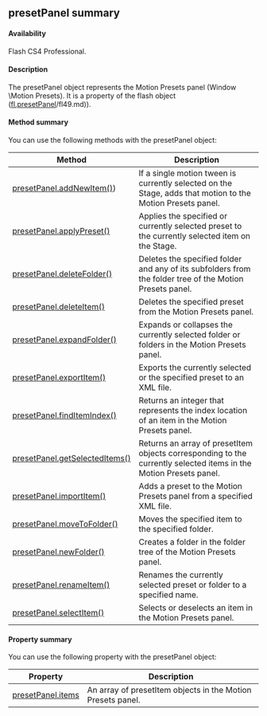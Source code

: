 ## presetPanel summary

#### Availability

Flash CS4 Professional.

#### Description

The presetPanel object represents the Motion Presets panel (Window \Motion Presets). It is a property of the flash object ([fl.presetPanel](../flash_object_(fl)/fl49.md)/fl49.md)).

#### Method summary

You can use the following methods with the presetPanel object:

| **Method**                                            | **Description**                                                                                                   |
|-------------------------------------------------------|-------------------------------------------------------------------------------------------------------------------|
| [presetPanel.addNewItem()](../presetPanel_object/presetPanel.md)) | If a single motion tween is currently selected on the Stage, adds that motion to the Motion Presets panel.        |
| [presetPanel.applyPreset()](../presetPanel_object/presetPane1.md)            | Applies the specified or currently selected preset to the currently selected item on the Stage.                   |
| [presetPanel.deleteFolder()](../presetPanel_object/presetPane2.md)           | Deletes the specified folder and any of its subfolders from the folder tree of the Motion Presets panel.          |
| [presetPanel.deleteItem()](../presetPanel_object/presetPane3.md)             | Deletes the specified preset from the Motion Presets panel.                                                       |
| [presetPanel.expandFolder()](../presetPanel_object/presetPane4.md)           | Expands or collapses the currently selected folder or folders in the Motion Presets panel.                        |
| [presetPanel.exportItem()](../presetPanel_object/presetPane5.md)             | Exports the currently selected or the specified preset to an XML file.                                            |
| [presetPanel.findItemIndex()](../presetPanel_object/presetPane6.md)          | Returns an integer that represents the index location of an item in the Motion Presets panel.                     |
| [presetPanel.getSelectedItems()](../presetPanel_object/presetPane7.md)       | Returns an array of presetItem objects corresponding to the currently selected items in the Motion Presets panel. |
| [presetPanel.importItem()](../presetPanel_object/presetPane8.md)             | Adds a preset to the Motion Presets panel from a specified XML file.                                              |
| [presetPanel.moveToFolder()](../presetPanel_object/presetPan10.md)           | Moves the specified item to the specified folder.                                                                 |
| [presetPanel.newFolder()](../presetPanel_object/presetPan11.md)              | Creates a folder in the folder tree of the Motion Presets panel.                                                  |
| [presetPanel.renameItem()](../presetPanel_object/presetPan12.md)             | Renames the currently selected preset or folder to a specified name.                                              |
| [presetPanel.selectItem()](../presetPanel_object/presetPan13.md)             | Selects or deselects an item in the Motion Presets panel.                                                         |

#### Property summary

You can use the following property with the presetPanel object:

| **Property**                       | **Description**                                             |
|------------------------------------|-------------------------------------------------------------|
| [presetPanel.items](../presetPanel_object/presetPane9.md) | An array of presetItem objects in the Motion Presets panel. |

<span id="presetPanel.addNewItem()" class="anchor"></span>

